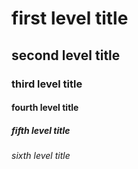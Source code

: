 # first level title
## second level title
### third level title
#### fourth level title
##### fifth level title
###### sixth level title
